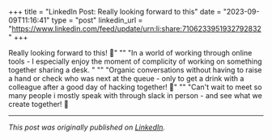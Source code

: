+++
title = "LinkedIn Post: Really looking forward to this"
date = "2023-09-09T11:16:41"
type = "post"
linkedin_url = "https://www.linkedin.com/feed/update/urn:li:share:7106233951932792832"
+++

Really looking forward to this! 🥳"
""
"In a world of working through online tools - I especially enjoy the moment of complicity of working on something together sharing a desk. "
""
"Organic conversations without having to raise a hand or check who was next at the queue - only to get a drink with a colleague after a good day of hacking together! 🍻"
""
"Can't wait to meet so many people i mostly speak with through slack in person - and see what we create together! 🦾

---

*This post was originally published on [LinkedIn](https://www.linkedin.com/in/adrianmoreno/recent-activity/all/).*